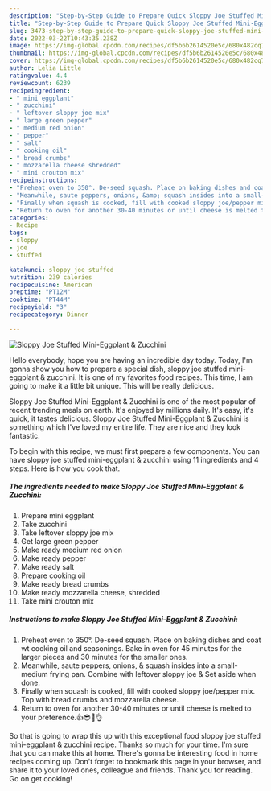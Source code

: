 ```yaml
---
description: "Step-by-Step Guide to Prepare Quick Sloppy Joe Stuffed Mini-Eggplant &amp;amp; Zucchini"
title: "Step-by-Step Guide to Prepare Quick Sloppy Joe Stuffed Mini-Eggplant &amp;amp; Zucchini"
slug: 3473-step-by-step-guide-to-prepare-quick-sloppy-joe-stuffed-mini-eggplant-and-amp-zucchini
date: 2022-03-22T10:43:35.238Z
image: https://img-global.cpcdn.com/recipes/df5b6b2614520e5c/680x482cq70/sloppy-joe-stuffed-mini-eggplant-zucchini-recipe-main-photo.jpg
thumbnail: https://img-global.cpcdn.com/recipes/df5b6b2614520e5c/680x482cq70/sloppy-joe-stuffed-mini-eggplant-zucchini-recipe-main-photo.jpg
cover: https://img-global.cpcdn.com/recipes/df5b6b2614520e5c/680x482cq70/sloppy-joe-stuffed-mini-eggplant-zucchini-recipe-main-photo.jpg
author: Lelia Little
ratingvalue: 4.4
reviewcount: 6239
recipeingredient:
- " mini eggplant"
- " zucchini"
- " leftover sloppy joe mix"
- " large green pepper"
- " medium red onion"
- " pepper"
- " salt"
- " cooking oil"
- " bread crumbs"
- " mozzarella cheese shredded"
- " mini crouton mix"
recipeinstructions:
- "Preheat oven to 350°. De-seed squash. Place on baking dishes and coat wt cooking oil and seasonings. Bake in oven for 45 minutes for the larger pieces and 30 minutes for the smaller ones."
- "Meanwhile, saute peppers, onions, &amp; squash insides into a small-medium frying pan. Combine with leftover sloppy joe &amp; Set aside when done."
- "Finally when squash is cooked, fill with cooked sloppy joe/pepper mix. Top with bread crumbs and mozzarella cheese."
- "Return to oven for another 30-40 minutes or until cheese is melted to your preference.👍😎👏👌"
categories:
- Recipe
tags:
- sloppy
- joe
- stuffed

katakunci: sloppy joe stuffed 
nutrition: 239 calories
recipecuisine: American
preptime: "PT12M"
cooktime: "PT44M"
recipeyield: "3"
recipecategory: Dinner

---
```



![Sloppy Joe Stuffed Mini-Eggplant &amp; Zucchini](https://img-global.cpcdn.com/recipes/df5b6b2614520e5c/680x482cq70/sloppy-joe-stuffed-mini-eggplant-zucchini-recipe-main-photo.jpg)

Hello everybody, hope you are having an incredible day today. Today, I'm gonna show you how to prepare a special dish, sloppy joe stuffed mini-eggplant &amp; zucchini. It is one of my favorites food recipes. This time, I am going to make it a little bit unique. This will be really delicious.

Sloppy Joe Stuffed Mini-Eggplant &amp; Zucchini is one of the most popular of recent trending meals on earth. It's enjoyed by millions daily. It's easy, it's quick, it tastes delicious. Sloppy Joe Stuffed Mini-Eggplant &amp; Zucchini is something which I've loved my entire life. They are nice and they look fantastic.




To begin with this recipe, we must first prepare a few components. You can have sloppy joe stuffed mini-eggplant &amp; zucchini using 11 ingredients and 4 steps. Here is how you cook that.

<!--inarticleads1-->

##### The ingredients needed to make Sloppy Joe Stuffed Mini-Eggplant &amp; Zucchini:

1. Prepare  mini eggplant
1. Take  zucchini
1. Take  leftover sloppy joe mix
1. Get  large green pepper
1. Make ready  medium red onion
1. Make ready  pepper
1. Make ready  salt
1. Prepare  cooking oil
1. Make ready  bread crumbs
1. Make ready  mozzarella cheese, shredded
1. Take  mini crouton mix




<!--inarticleads2-->

##### Instructions to make Sloppy Joe Stuffed Mini-Eggplant &amp; Zucchini:

1. Preheat oven to 350°. De-seed squash. Place on baking dishes and coat wt cooking oil and seasonings. Bake in oven for 45 minutes for the larger pieces and 30 minutes for the smaller ones.
1. Meanwhile, saute peppers, onions, &amp; squash insides into a small-medium frying pan. Combine with leftover sloppy joe &amp; Set aside when done.
1. Finally when squash is cooked, fill with cooked sloppy joe/pepper mix. Top with bread crumbs and mozzarella cheese.
1. Return to oven for another 30-40 minutes or until cheese is melted to your preference.👍😎👏👌




So that is going to wrap this up with this exceptional food sloppy joe stuffed mini-eggplant &amp; zucchini recipe. Thanks so much for your time. I'm sure that you can make this at home. There's gonna be interesting food in home recipes coming up. Don't forget to bookmark this page in your browser, and share it to your loved ones, colleague and friends. Thank you for reading. Go on get cooking!
